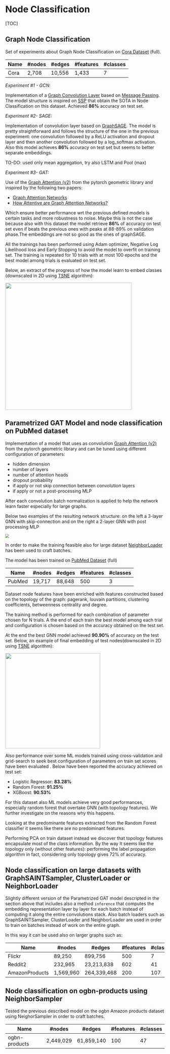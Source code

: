 

# Node Classification

[TOC]

## Graph Node Classification

Set of experiments about Graph Node Classification on [Cora Dataset](https://pytorch-geometric.readthedocs.io/en/latest/modules/datasets.html#torch_geometric.datasets.Planetoid) (full).

| Name | #nodes | #edges | #features | **#classes** |
| ---- | ------ | ------ | --------- | ------------ |
| Cora | 2,708  | 10,556 | 1,433     | 7            |

*Experiment #1 - GCN*:

Implementation of a [Graph Convolution Layer](https://pytorch-geometric.readthedocs.io/en/latest/notes/create_gnn.html#id2) based on [Message Passing](https://pytorch-geometric.readthedocs.io/en/latest/modules/nn.html#MessagePassing). The model structure is inspired on [SSP](https://paperswithcode.com/paper/optimization-of-graph-neural-networks-with) that obtain the SOTA in Node Classification on this dataset. Achieved **86%** accuracy on test set.

*Experiment #2- SAGE:*

Implementation of convolution layer based on [GraphSAGE](https://arxiv.org/abs/1706.02216). The model is pretty straightforward and follows the structure of the one in the previous experiment: one convolution followed by a ReLU activation and dropout layer and then another convolution followed by a log_softmax activation.
Also this model achieves **86%** accuracy on test set but seems to better separate embeddings.

TO-DO: used only mean aggregation, try also LSTM and Pool (max)

*Experiment #3- GAT:*

Use of the [Graph Attention (v2)](https://pytorch-geometric.readthedocs.io/en/latest/modules/nn.html#torch_geometric.nn.conv.GATv2Conv) from the pytorch geometric library and inspired by the following two papers:

- [Graph Attention Networks](https://arxiv.org/abs/1710.10903)
- [How Attentive are Graph Attention Networks?](https://arxiv.org/abs/2105.14491)

Which ensure better performance wrt the previous defined models is certain tasks and more robustness to noise. Maybe this is not the case because also with this dataset the model retrieve **86%** of accuracy on test set even if beats the previous ones with peaks at 88-89% on validation phase.The embeddings are not so good as the ones of graphSAGE.



All the trainings has been performed using Adam optimizer, Negative Log Likelihood loss and Early Stopping to avoid the model to overfit on training set. The training is repeated for 10 trials with at most 100 epochs and the best model among trials is evaluated on test set.

Below, an extract of the progress of how the model learn to embed classes (downscaled in 2D using [TSNE](https://scikit-learn.org/stable/modules/generated/sklearn.manifold.TSNE.html) algorithm):

<img src="./imgs/embeddings.gif" style="height:400px; width:400px" />

## Parametrized GAT Model and node classification on PubMed dataset

Implementation of a model that uses as convolution [Graph Attention (v2)](https://pytorch-geometric.readthedocs.io/en/latest/modules/nn.html#torch_geometric.nn.conv.GATv2Conv) from the pytorch geometric library and can be tuned using different configuration of parameters:

- hidden dimension
- number of layers
- number of attention heads
- dropout probability
- if apply or not skip connection between convolution layers
- if apply or not a post-processing MLP

After each convolution batch normalization is applied to help the network learn faster especially for large graphs.

Below two examples of the resulting network structure: on the left a 3-layer GNN with skip-connection and on the right a 2-layer GNN with post processing MLP

<img src="imgs/ParametrizedGATModel.png" style="zoom:75%;" />

In order to make the training feasible also for large dataset [NeighborLoader](https://pytorch-geometric.readthedocs.io/en/latest/modules/loader.html#torch_geometric.loader.NeighborLoader) has been used to craft batches.

The model has been trained on [PubMed Dataset](https://pytorch-geometric.readthedocs.io/en/latest/modules/datasets.html#torch_geometric.datasets.Planetoid) (full)

| Name   | #nodes | #edges | #features | **#classes** |
| ------ | ------ | ------ | --------- | ------------ |
| PubMed | 19,717 | 88,648 | 500       | 3            |

Dataset node features have been enriched with features constructed based on the topology of the graph: pagerank, louvain partitions, clustering coefficients, betweenness centrality and degree.

The training method is performed for each combination of parameter chosen for N trials. A the end of each train the best model among each trial and configuration is chosen based on the accuracy obtained on the test set. 

At the end the best GNN model achieved **90.90%** of accuracy on the test set. Below, an example of final embedding of test nodes(downscaled in 2D using [TSNE](https://scikit-learn.org/stable/modules/generated/sklearn.manifold.TSNE.html) algorithm):

<img src="./imgs/embedding_pubmed.png" style="height:300px; width:300px" />

Also performance over some ML models trained using cross-validation and grid-search to seek best configuration of parameters on train set scores have been evaluated . Below have been reported the accuracy achieved on test set:

- Logistic Regressor: **83.28%**
- Random Forest: **91.25%**
- XGBoost: **90.53%**

For this dataset also ML models achieve very good performances, especially random forest that overtake GNN (with topology features). We further investigate on the reasons why this happens.

Looking at the predominante features extracted from the Random Forest classifier it seems  like there are no predominant features.

Performing PCA on train dataset instead we discover that topology features encapsulate most of the class information. By the way It seems like the topology only (without other features): performing the label propagation algorithm in fact, considering only topology gives 72% of accuracy.

## Node classification on large datasets with GraphSAINTSampler, ClusterLoader or NeighborLoader

Slightly different version of the Parametrized GAT model descripted in the section above that includes also a method `inference` that computes the embedding representation layer by layer for each batch instead of computing it along the entire convolutions stack. Also batch loaders such as GraphSAINTSampler, ClusterLoader and NeighborLoader are used in order to train on batches instead of work on the entire graph.

In this way it can be used also on larger graphs such as:

| Name           | #nodes    | #edges      | #features | **#classes** |
| -------------- | --------- | ----------- | --------- | ------------ |
| Flickr         | 89,250    | 899,756     | 500       | 7            |
| Reddit2        | 232,965   | 23,213,838  | 602       | 41           |
| AmazonProducts | 1,569,960 | 264,339,468 | 200       | 107          |

## Node classification on ogbn-products using NeighborSampler

Tested the previous described model on the ogbn Amazon products dataset using NeighorSampler in order to craft batches.

| Name          | #nodes    | #edges     | #features | **#classes** |
| ------------- | --------- | ---------- | --------- | ------------ |
| ogbn-products | 2,449,029 | 61,859,140 | 100       | 47           |
